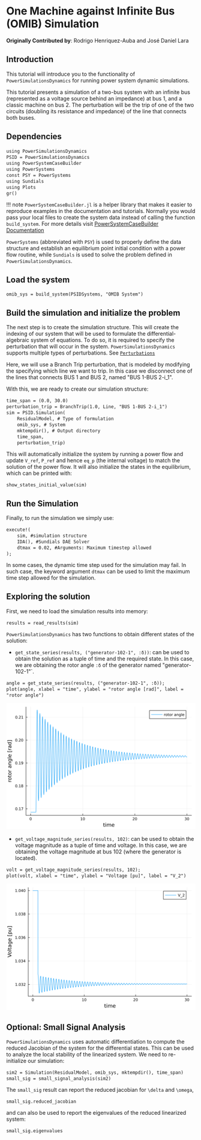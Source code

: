 # One Machine against Infinite Bus (OMIB) Simulation

**Originally Contributed by**: Rodrigo Henriquez-Auba and José Daniel Lara

## Introduction

This tutorial will introduce you to the functionality of `PowerSimulationsDynamics`
for running power system dynamic simulations.

This tutorial presents a simulation of a two-bus system with an infinite bus (represented as a voltage source behind an impedance) at bus 1, and a classic machine on bus 2. The perturbation will be the trip of one of the two circuits (doubling its resistance and impedance) of the line that connects both buses.

## Dependencies

```@repl tutorial_omib
using PowerSimulationsDynamics
PSID = PowerSimulationsDynamics
using PowerSystemCaseBuilder
using PowerSystems
const PSY = PowerSystems
using Sundials
using Plots
gr()
```

!!! note
    `PowerSystemCaseBuilder.jl` is a helper library that makes it easier to reproduce examples in the documentation and tutorials. Normally you would pass your local files to create the system data instead of calling the function `build_system`.
    For more details visit [PowerSystemCaseBuilder Documentation](https://nrel-sienna.github.io/PowerSystems.jl/stable/tutorials/powersystembuilder/)

`PowerSystems` (abbreviated with `PSY`) is used to properly define the data structure and establish an equilibrium point initial condition with a power flow routine, while `Sundials` is used to solve the problem defined in `PowerSimulationsDynamics`.

## Load the system

```@repl tutorial_omib
omib_sys = build_system(PSIDSystems, "OMIB System")
```

## Build the simulation and initialize the problem

The next step is to create the simulation structure. This will create the indexing of our system that will be used to formulate the differential-algebraic system of equations. To do so, it is required to specify the perturbation that will occur in the system. `PowerSimulationsDynamics` supports multiple types of perturbations. See [`Perturbations`](@ref)

Here, we will use a Branch Trip perturbation, that is modeled by modifying the specifying which line we want to trip. In this case we disconnect one of the lines that connects BUS 1 and BUS 2, named "BUS 1-BUS 2-i_1".

With this, we are ready to create our simulation structure:

```@repl tutorial_omib
time_span = (0.0, 30.0)
perturbation_trip = BranchTrip(1.0, Line, "BUS 1-BUS 2-i_1")
sim = PSID.Simulation(
    ResidualModel, # Type of formulation
    omib_sys, # System
    mktempdir(), # Output directory
    time_span,
    perturbation_trip)
```

This will automatically initialize the system by running a power flow and update `V_ref`, `P_ref` and hence `eq_p` (the internal voltage) to match the solution of the power flow. It will also initialize the states in the equilibrium, which can be printed with:

```@repl tutorial_omib
show_states_initial_value(sim)
```

## Run the Simulation

Finally, to run the simulation we simply use:

```@repl tutorial_omib
execute!(
    sim, #simulation structure
    IDA(), #Sundials DAE Solver
    dtmax = 0.02, #Arguments: Maximum timestep allowed
);
```

In some cases, the dynamic time step used for the simulation may fail. In such case, the keyword argument `dtmax` can be used to limit the maximum time step allowed for the simulation.

## Exploring the solution

First, we need to load the simulation results into memory:

```@repl tutorial_omib
results = read_results(sim)
```

`PowerSimulationsDynamics` has two functions to obtain different states of the solution:

- `get_state_series(results, ("generator-102-1", :δ))`: can be used to obtain the solution as a tuple of time and the required state. In this case, we are obtaining the rotor angle `:δ` of the generator named "generator-102-1"`.

```@repl tutorial_omib
angle = get_state_series(results, ("generator-102-1", :δ));
plot(angle, xlabel = "time", ylabel = "rotor angle [rad]", label = "rotor angle")
```

![plot](figs/omib_angle.svg)

- `get_voltage_magnitude_series(results, 102)`: can be used to obtain the voltage magnitude as a tuple of time and voltage. In this case, we are obtaining the voltage magnitude at bus 102 (where the generator is located).

```@repl tutorial_omib
volt = get_voltage_magnitude_series(results, 102);
plot(volt, xlabel = "time", ylabel = "Voltage [pu]", label = "V_2")
```

![plot](figs/omib_volt.svg)

## Optional: Small Signal Analysis

`PowerSimulationsDynamics` uses automatic differentiation to compute the reduced Jacobian of the system for the differential states. This can be used to analyze the local stability of the linearized system. We need to re-initialize our simulation:

```@repl tutorial_omib
sim2 = Simulation(ResidualModel, omib_sys, mktempdir(), time_span)
small_sig = small_signal_analysis(sim2)
```

The `small_sig` result can report the reduced jacobian for ``\delta`` and ``\omega``,

```@repl tutorial_omib
small_sig.reduced_jacobian
```

and can also be used to report the eigenvalues of the reduced linearized system:

```@repl tutorial_omib
small_sig.eigenvalues
```
